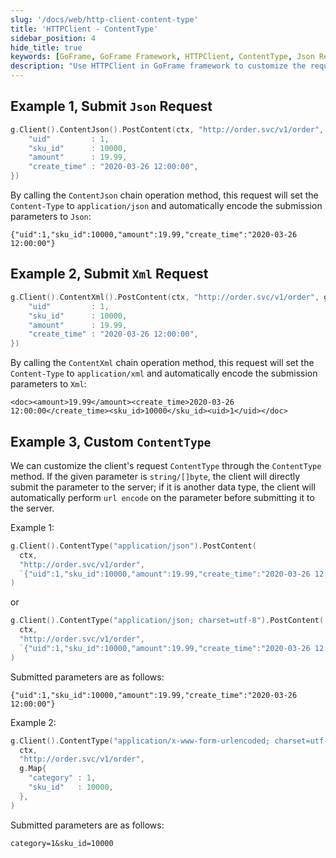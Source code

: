 ```yaml
---
slug: '/docs/web/http-client-content-type'
title: 'HTTPClient - ContentType'
sidebar_position: 4
hide_title: true
keywords: [GoFrame, GoFrame Framework, HTTPClient, ContentType, Json Request, Xml Request, Custom ContentType, PostContent, url encode, web request]
description: "Use HTTPClient in GoFrame framework to customize the request's ContentType. Through different operations like ContentJson and ContentXml, you can set the request's Content-Type to application/json and application/xml respectively. It also provides examples of customizing ContentType, helping developers flexibly set request parameters and encoding methods to meet different API request needs."
---
```


## Example 1, Submit `Json` Request

```go
g.Client().ContentJson().PostContent(ctx, "http://order.svc/v1/order", g.Map{
    "uid"         : 1,
    "sku_id"      : 10000,
    "amount"      : 19.99,
    "create_time" : "2020-03-26 12:00:00",
})
```

By calling the `ContentJson` chain operation method, this request will set the `Content-Type` to `application/json` and automatically encode the submission parameters to `Json`:

```
{"uid":1,"sku_id":10000,"amount":19.99,"create_time":"2020-03-26 12:00:00"}
```

## Example 2, Submit `Xml` Request

```go
g.Client().ContentXml().PostContent(ctx, "http://order.svc/v1/order", g.Map{
    "uid"         : 1,
    "sku_id"      : 10000,
    "amount"      : 19.99,
    "create_time" : "2020-03-26 12:00:00",
})
```

By calling the `ContentXml` chain operation method, this request will set the `Content-Type` to `application/xml` and automatically encode the submission parameters to `Xml`:

```
<doc><amount>19.99</amount><create_time>2020-03-26 12:00:00</create_time><sku_id>10000</sku_id><uid>1</uid></doc>
```

## Example 3, Custom `ContentType`

We can customize the client's request `ContentType` through the `ContentType` method. If the given parameter is `string/[]byte`, the client will directly submit the parameter to the server; if it is another data type, the client will automatically perform `url encode` on the parameter before submitting it to the server.

Example 1:

```go
g.Client().ContentType("application/json").PostContent(
  ctx,
  "http://order.svc/v1/order",
  `{"uid":1,"sku_id":10000,"amount":19.99,"create_time":"2020-03-26 12:00:00"}`,
)
```

or

```go
g.Client().ContentType("application/json; charset=utf-8").PostContent(
  ctx,
  "http://order.svc/v1/order",
  `{"uid":1,"sku_id":10000,"amount":19.99,"create_time":"2020-03-26 12:00:00"}`,
)
```

Submitted parameters are as follows:

```
{"uid":1,"sku_id":10000,"amount":19.99,"create_time":"2020-03-26 12:00:00"}
```

Example 2:

```go
g.Client().ContentType("application/x-www-form-urlencoded; charset=utf-8").GetContent(
  ctx,
  "http://order.svc/v1/order",
  g.Map{
    "category" : 1,
    "sku_id"   : 10000,
  },
)
```

Submitted parameters are as follows:

```
category=1&sku_id=10000
```